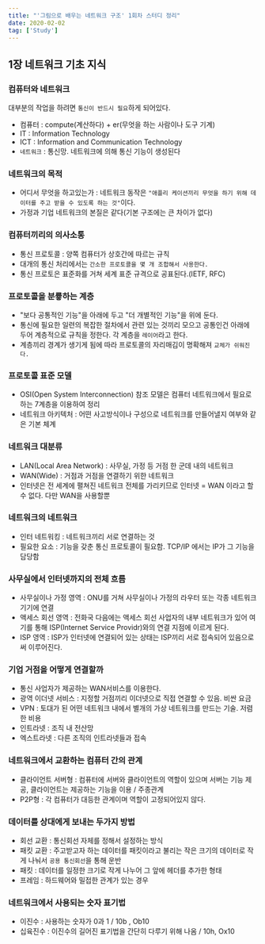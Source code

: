```yaml
---
title: "'그림으로 배우는 네트워크 구조' 1회차 스터디 정리"
date: 2020-02-02
tag: ['Study']
---
```


## 1장 네트워크 기초 지식

### 컴퓨터와 네트워크

대부분의 작업을 하려면 `통신이 반드시 필요`하게 되어있다.

- 컴퓨터 : compute(계산하다) + er(무엇을 하는 사람이나 도구 기계)
- IT : Information Technology
- ICT : Information and Communication Technology
- `네트워크` : 통신망. 네트워크에 의해 통신 기능이 생성된다

### 네트워크의 목적

- 어디서 무엇을 하고있는가 : 네트워크 동작은 `"애플리 케이션끼리 무엇을 하기 위해 데이터를 주고 받을 수 있도록 하는 것"`이다.
- 가정과 기업 네트워크의 본질은 같다(기본 구조에는 큰 차이가 없다)

### 컴퓨터끼리의 의사소통

- 통신 프로토콜 : 양쪽 컴퓨터가 상호간에 따르는 규칙
- 대개의 통신 처리에서는 `간소한 프로토콜을 몇 개 조합해서 사용한다.`
- 통신 프로토은 표준화를 거쳐 세계 표준 규격으로 공표된다.(IETF, RFC)

### 프로토콜을 분륳하는 계층

- "보다 공통적인 기능"을 아래에 두고 "더 개별적인 기능"을 위에 둔다.
- 통신에 필요한 일련의 복잡한 절차에서 관련 있는 것끼리 모으고 공통인건 아래에 두어 계층적으로 규칙을 정한다. 각 계층을 `레이어`라고 한다.
- 계층끼리 경계가 생기게 됨에 따라 프로토콜의 자리매김이 명확해져 `교체가 쉬워진다.`

### 프로토콜 표준 모델

- OSI(Open System Interconnection) 참조 모델은 컴퓨터 네트워크에서 필요로 하는 7계층을 이용하여 정리
- 네트워크 아키텍처 : 어떤 사고방식이나 구성으로 네트워크를 만들어낼지 여부와 같은 기본 체계

### 네트워크 대분류

- LAN(Local Area Network) : 사무실, 가정 등 거점 한 군데 내의 네트워크
- WAN(Wide) : 거점과 거점을 연결하기 위한 네트워크
- 인터넷은 전 세계에 펼쳐진 네트워크 전체를 가리키므로 인터넷 = WAN 이라고 할 수 없다. 다만 WAN을 사용할뿐

### 네트워크의 네트워크

- 인터 네트워킹 : 네트워크끼리 서로 연결하는 것
- 필요한 요소 : 기능을 갖춘 통신 프로토콜이 필요함. TCP/IP 에서는 IP가 그 기능을 담당함

### 사무실에서 인터넷까지의 전체 흐름

- 사무실이나 가정 영역 : ONU를 거쳐 사무실이나 가정의 라우터 또는 각종 네트워크 기기에 연결
- 액세스 회선 영역 : 전화국 다음에는 액세스 회선 사업자의 내부 네트워크가 있어 여기를 통해 ISP(Internet Service Providr)와의 연결 지점에 이르게 된다.
- ISP 영역 : ISP가 인터넷에 연결되어 있는 상태는 ISP끼리 서로 접속되어 있음으로써 이루어진다.

### 기업 거점을 어떻게 연결할까

- 통신 사업자가 제공하는 WAN서비스를 이용한다.
- 광역 이더넷 서비스 : 지정할 거점끼리 이더넷으로 직접 연결할 수 있음. 비싼 요금
- VPN : 토대가 된 어떤 네트워크 내에서 별개의 가상 네트워크를 만드는 기술. 저렴한 비용
- 인트라넷 : 조직 내 전산망
- 엑스트라넷 : 다른 조직의 인트라넷들과 접속

### 네트워크에서 교환하는 컴퓨터 간의 관계

- 클라이언트 서버형 : 컴퓨터에 서버와 클라이언트의 역할이 있으며 서버는 기능 제공, 클라이언트는 제공하는 기능을 이용 / 주종관계
- P2P형 : 각 컴퓨터가 대등한 관계이며 역할이 고정되어있지 않다.

### 데이터를 상대에게 보내는 두가지 방법

- 회선 교환 : 통신회선 자체를 정해서 설정하는 방식
- 패킷 교환 : 주고받고자 하는 데이터를 패킷이라고 불리는 작은 크기의 데이터로 작게 나눠서 `공용 통신회선`을 통해 운반
- 패킷 : 데이터를 일정한 크기로 작게 나누어 그 앞에 헤더를 추가한 형태
- 프레임 : 하드웨어와 밀접한 관계가 있는 경우

### 네트워크에서 사용되는 숫자 표기법

- 이진수 : 사용하는 숫자가 0과 1 / 10b , Ob10
- 십육진수 : 이진수의 길어진 표기법을 간단히 다루기 위해 나옴 / 10h, Ox10

